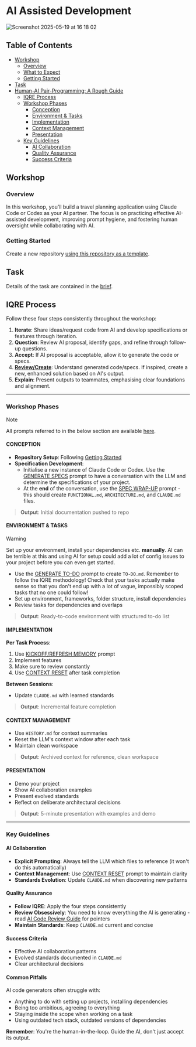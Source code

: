 # AI Assisted Development

![Screenshot 2025-05-19 at 16 18 02](https://github.com/user-attachments/assets/885d196b-e9b8-47ee-84de-d4533c42f3b7)

## Table of Contents

- [Workshop](#workshop)
  - [Overview](#overview)
  - [What to Expect](#what-to-expect)
  - [Getting Started](#getting-started)
- [Task](#task)
- [Human-AI Pair-Programming: A Rough Guide](#human-ai-pair-programming-a-rough-guide)
  - [IQRE Process](#iqre-process)
  - [Workshop Phases](#workshop-phases)
    - [Conception](#conception)
    - [Environment & Tasks](#environment--tasks)
    - [Implementation](#implementation)
    - [Context Management](#context-management)
    - [Presentation](#presentation)
  - [Key Guidelines](#key-guidelines)
    - [AI Collaboration](#ai-collaboration)
    - [Quality Assurance](#quality-assurance)
    - [Success Criteria](#success-criteria)

## Workshop

### Overview

In this workshop, you'll build a travel planning application using Claude Code or Codex as your AI partner. The focus is on practicing effective AI-assisted development, improving prompt hygiene, and fostering human oversight while collaborating with AI.

### Getting Started

Create a new repository [using this repository as a template](https://github.com/new?template_name=fac-ws_ai_assisted_development&template_owner=TandemCreativeDev).

## Task

Details of the task are contained in the [brief](BRIEF.md).

## IQRE Process

Follow these four steps consistently throughout the workshop:

1. **Iterate**: Share ideas/request code from AI and develop specifications or features through iteration.
2. **Question**: Review AI proposal, identify gaps, and refine through follow-up questions.
3. **Accept**: If AI proposal is acceptable, allow it to generate the code or specs.
4. [**Review/Create**](FYI.md): Understand generated code/specs. If inspired, create a new, enhanced solution based on AI's output.
5. **Explain**: Present outputs to teammates, emphasising clear foundations and alignment.

---

### Workshop Phases

> [!NOTE]
> All prompts referred to in the below section are available [here](PROMPTS.md).

#### CONCEPTION

- **Repository Setup**: Following [Getting Started](#getting-started)
- **Specification Development**:
  - Initialise a new instance of Claude Code or Codex. Use the [GENERATE SPECS](PROMPTS.md#generate-specs) prompt to have a conversation with the LLM and determine the specifications of your project.
  - At the **end** of the conversation, use the [SPEC WRAP-UP](PROMPTS.md#spec-wrap-up) prompt - this should create `FUNCTIONAL.md`, `ARCHITECTURE.md`, and `CLAUDE.md` files.

> **Output**: Initial documentation pushed to repo

#### ENVIRONMENT & TASKS

> [!WARNING]  
> Set up your environment, install your dependencies etc. **manually**. AI can be terrible at this and using AI for setup could add a lot of config issues to your project before you can even get started.

- Use the [GENERATE TO-DO](PROMPTS.md#generate-to-do) prompt to create `TO-DO.md`. Remember to follow the IQRE methodology! Check that your tasks actually make sense so that you don't end up with a lot of vague, impossibly scoped tasks that no one could follow!
- Set up environment, frameworks, folder structure, install dependencies
- Review tasks for dependencies and overlaps

> **Output**: Ready-to-code environment with structured to-do list

#### IMPLEMENTATION

**Per Task Process**:

1. Use [KICKOFF/REFRESH MEMORY](PROMPTS.md#kickoff--refresh-memory) prompt
2. Implement features
3. Make sure to review constantly
4. Use [CONTEXT RESET](PROMPTS.md#context-reset) after task completion

**Between Sessions**:

- Update `CLAUDE.md` with learned standards

> **Output**: Incremental feature completion

#### CONTEXT MANAGEMENT

- Use `HISTORY.md` for context summaries
- Reset the LLM's context window after each task
- Maintain clean workspace

> **Output**: Archived context for reference, clean workspace

#### PRESENTATION

- Demo your project
- Show AI collaboration examples
- Present evolved standards
- Reflect on deliberate architectural decisions

> **Output**: 5-minute presentation with examples and demo

---

### Key Guidelines

#### AI Collaboration

- **Explicit Prompting**: Always tell the LLM which files to reference (it won't do this automatically)
- **Context Management**: Use [CONTEXT RESET](PROMPTS.md#context-reset) prompt to maintain clarity
- **Standards Evolution**: Update `CLAUDE.md` when discovering new patterns

#### Quality Assurance

- **Follow IQRE**: Apply the four steps consistently
- **Review Obsessively**: You need to know everything the AI is generating - read [AI Code Review Guide](FYI.md) for pointers
- **Maintain Standards**: Keep `CLAUDE.md` current and concise

#### Success Criteria

- Effective AI collaboration patterns
- Evolved standards documented in `CLAUDE.md`
- Clear architectural decisions

#### Common Pitfalls

AI code generators often struggle with:

- Anything to do with setting up projects, installing dependencies
- Being too ambitious, agreeing to everything
- Staying inside the scope when working on a task
- Using outdated tech stack, outdated versions of dependencies

**Remember**: You're the human-in-the-loop. Guide the AI, don't just accept its output.
